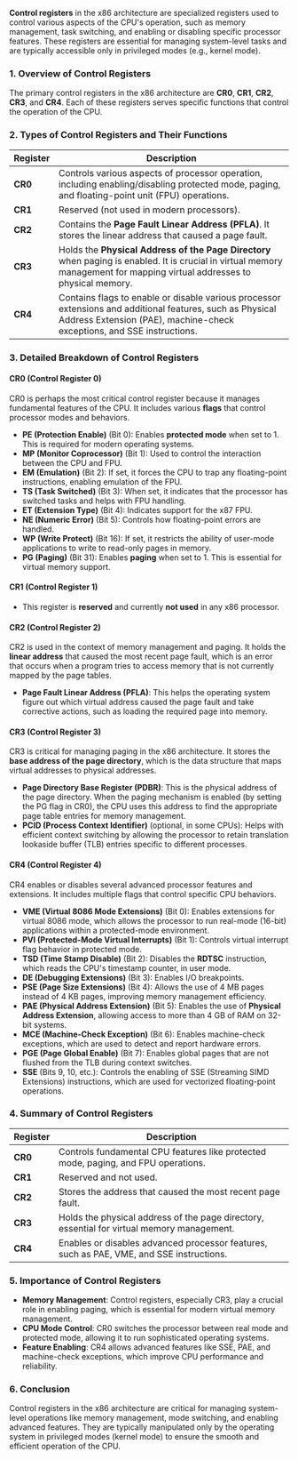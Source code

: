 **Control registers** in the x86 architecture are specialized registers used to control various aspects of the CPU's operation, such as memory management, task switching, and enabling or disabling specific processor features. These registers are essential for managing system-level tasks and are typically accessible only in privileged modes (e.g., kernel mode).

### **1. Overview of Control Registers**
The primary control registers in the x86 architecture are **CR0**, **CR1**, **CR2**, **CR3**, and **CR4**. Each of these registers serves specific functions that control the operation of the CPU.

### **2. Types of Control Registers and Their Functions**

| **Register** | **Description**                                                                 |
|--------------|---------------------------------------------------------------------------------|
| **CR0**      | Controls various aspects of processor operation, including enabling/disabling protected mode, paging, and floating-point unit (FPU) operations. |
| **CR1**      | Reserved (not used in modern processors).                                       |
| **CR2**      | Contains the **Page Fault Linear Address (PFLA)**. It stores the linear address that caused a page fault. |
| **CR3**      | Holds the **Physical Address of the Page Directory** when paging is enabled. It is crucial in virtual memory management for mapping virtual addresses to physical memory. |
| **CR4**      | Contains flags to enable or disable various processor extensions and additional features, such as Physical Address Extension (PAE), machine-check exceptions, and SSE instructions. |

### **3. Detailed Breakdown of Control Registers**

#### **CR0 (Control Register 0)**
CR0 is perhaps the most critical control register because it manages fundamental features of the CPU. It includes various **flags** that control processor modes and behaviors.

- **PE (Protection Enable)** (Bit 0): Enables **protected mode** when set to 1. This is required for modern operating systems.
- **MP (Monitor Coprocessor)** (Bit 1): Used to control the interaction between the CPU and FPU.
- **EM (Emulation)** (Bit 2): If set, it forces the CPU to trap any floating-point instructions, enabling emulation of the FPU.
- **TS (Task Switched)** (Bit 3): When set, it indicates that the processor has switched tasks and helps with FPU handling.
- **ET (Extension Type)** (Bit 4): Indicates support for the x87 FPU.
- **NE (Numeric Error)** (Bit 5): Controls how floating-point errors are handled.
- **WP (Write Protect)** (Bit 16): If set, it restricts the ability of user-mode applications to write to read-only pages in memory.
- **PG (Paging)** (Bit 31): Enables **paging** when set to 1. This is essential for virtual memory support.

#### **CR1 (Control Register 1)**
- This register is **reserved** and currently **not used** in any x86 processor.

#### **CR2 (Control Register 2)**
CR2 is used in the context of memory management and paging. It holds the **linear address** that caused the most recent page fault, which is an error that occurs when a program tries to access memory that is not currently mapped by the page tables.

- **Page Fault Linear Address (PFLA)**: This helps the operating system figure out which virtual address caused the page fault and take corrective actions, such as loading the required page into memory.

#### **CR3 (Control Register 3)**
CR3 is critical for managing paging in the x86 architecture. It stores the **base address of the page directory**, which is the data structure that maps virtual addresses to physical addresses.

- **Page Directory Base Register (PDBR)**: This is the physical address of the page directory. When the paging mechanism is enabled (by setting the PG flag in CR0), the CPU uses this address to find the appropriate page table entries for memory management.
- **PCID (Process Context Identifier)** (optional, in some CPUs): Helps with efficient context switching by allowing the processor to retain translation lookaside buffer (TLB) entries specific to different processes.

#### **CR4 (Control Register 4)**
CR4 enables or disables several advanced processor features and extensions. It includes multiple flags that control specific CPU behaviors.

- **VME (Virtual 8086 Mode Extensions)** (Bit 0): Enables extensions for virtual 8086 mode, which allows the processor to run real-mode (16-bit) applications within a protected-mode environment.
- **PVI (Protected-Mode Virtual Interrupts)** (Bit 1): Controls virtual interrupt flag behavior in protected mode.
- **TSD (Time Stamp Disable)** (Bit 2): Disables the **RDTSC** instruction, which reads the CPU's timestamp counter, in user mode.
- **DE (Debugging Extensions)** (Bit 3): Enables I/O breakpoints.
- **PSE (Page Size Extensions)** (Bit 4): Allows the use of 4 MB pages instead of 4 KB pages, improving memory management efficiency.
- **PAE (Physical Address Extension)** (Bit 5): Enables the use of **Physical Address Extension**, allowing access to more than 4 GB of RAM on 32-bit systems.
- **MCE (Machine-Check Exception)** (Bit 6): Enables machine-check exceptions, which are used to detect and report hardware errors.
- **PGE (Page Global Enable)** (Bit 7): Enables global pages that are not flushed from the TLB during context switches.
- **SSE** (Bits 9, 10, etc.): Controls the enabling of SSE (Streaming SIMD Extensions) instructions, which are used for vectorized floating-point operations.

### **4. Summary of Control Registers**

| **Register** | **Description**                                                                                       |
|--------------|-------------------------------------------------------------------------------------------------------|
| **CR0**      | Controls fundamental CPU features like protected mode, paging, and FPU operations.                     |
| **CR1**      | Reserved and not used.                                                                                 |
| **CR2**      | Stores the address that caused the most recent page fault.                                              |
| **CR3**      | Holds the physical address of the page directory, essential for virtual memory management.              |
| **CR4**      | Enables or disables advanced processor features, such as PAE, VME, and SSE instructions.               |

### **5. Importance of Control Registers**
- **Memory Management**: Control registers, especially CR3, play a crucial role in enabling paging, which is essential for modern virtual memory management.
- **CPU Mode Control**: CR0 switches the processor between real mode and protected mode, allowing it to run sophisticated operating systems.
- **Feature Enabling**: CR4 allows advanced features like SSE, PAE, and machine-check exceptions, which improve CPU performance and reliability.

### **6. Conclusion**
Control registers in the x86 architecture are critical for managing system-level operations like memory management, mode switching, and enabling advanced features. They are typically manipulated only by the operating system in privileged modes (kernel mode) to ensure the smooth and efficient operation of the CPU.

